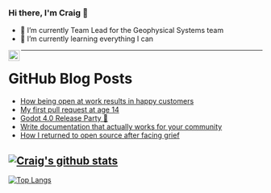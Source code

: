 ### Hi there, I'm Craig 👋

<!--
**CraigTeelFugro/CraigTeelFugro** is a ✨ _special_ ✨ repository because its `README.md` (this file) appears on your GitHub profile.

Here are some ideas to get you started:
-->

- 🔭 I’m currently Team Lead for the Geophysical Systems team
- 🌱 I’m currently learning everything I can

[<img align="left" alt="Craig Teel | LinkedIn" width="22px" src="https://cdn.jsdelivr.net/npm/simple-icons@v3/icons/linkedin.svg" />][linkedin]

---

# GitHub Blog Posts

<!-- BLOG-POST-LIST:START -->
- [How being open at work results in happy customers](https://opensource.com/article/23/3/open-customer-support)
- [My first pull request at age 14](https://opensource.com/article/23/3/my-first-code-contribution-age-14)
- [Godot 4.0 Release Party 🎉](https://github.blog/2023-03-16-godot-4-0-release-party/)
- [Write documentation that actually works for your community](https://opensource.com/article/23/3/community-documentation)
- [How I returned to open source after facing grief](https://opensource.com/article/23/3/open-source-after-grief)
<!-- BLOG-POST-LIST:END -->

## [![Craig's github stats](https://github-readme-stats.vercel.app/api?username=craigteelfugro&show_icons=true&theme=radical)](https://github.com/anuraghazra/github-readme-stats)


[linkedin]: https://linkedin.com/in/craig-teel-b8786771
[![Top Langs](https://github-readme-stats.vercel.app/api/top-langs/?username=craigteelfugro&layout=compact)](https://github.com/anuraghazra/github-readme-stats)
